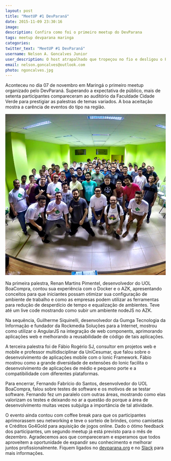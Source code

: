 ```yaml
---
layout: post
title: "MeetUP #1 DevParaná"
date: 2015-11-09 23:30:16
image:
description: Confira como foi o primeiro meetup do DevParana
tags: meetup devparana maringa
categories:
twitter_text: "MeetUP #1 DevParaná"
username: Nelson A. Goncalves Junior
user_description: O host atrapalhado que tropeçou no fio e desligou o PC do Renan
email: nelson.goncalves@outlook.com
photo: ngoncalves.jpg
---
```


Aconteceu no dia 07 de novembro em Maringá o primeiro meetup organizado pelo DevParaná. Superando a expectativa de público, mais de setenta participantes compareceram ao auditório da Faculdade Cidade Verde para prestigiar as palestras de temas variados. A boa aceitação mostra a carência de eventos do tipo na região.

![MeetUp Maringa](/assets/img/posts/meetup-001/img01.jpg)

Na primeira palestra, Renan Martins Pimentel, desenvolvedor do UOL BoaCompra, contou sua experiência com o Docker e o AZK, apresentando conceitos para que iniciantes possam otimizar sua configuração de ambiente de trabalho e como as empresas podem utilizar as ferramentas para redução de desperdício de tempo e equalização de ambientes. Teve até um live code mostrando como subir um ambiente nodeJS no AZK.

Na sequência, Guilherme Siquinelli, desenvolvedor da Gumga Tecnologia da Informação e fundador da Rockmedia Soluções para a Internet, mostrou como utilizar o AngularJS na integração de web components,  aprimorando aplicações web e melhorando a reusabilidade de código de tais aplicações.

A terceira palestra foi de Fábio Rogério SJ, consultor em projetos web e mobile e professor multidisciplinar da UniCesumar, que falou sobre o desenvolvimento de aplicações mobile com o Ionic Framework. Fábio mostrou como a grande diversidade de extensões do Ionic facilita o desenvolvimento de aplicações de médio e pequeno porte e a compatibilidade com diferentes plataformas.

Para encerrar, Fernando Fabrício do Santos, desenvolvedor do UOL BoaCompra, falou sobre testes de software e os motivos de se testar software. Fernando fez um paralelo com outras áreas, mostrando como elas valorizam os testes e deixando no ar a questão do porque a área de desenvolvimento muitas vezes subjulga a importância de tal atividade.

O evento ainda contou com coffee break para que os participantes aprimorassem seu networking e teve o sorteio de brindes, como camisetas e Créditos Go4Gold para aquisição de jogos online. Dado o ótimo feedback dos participantes, um segundo meetup já está previsto para o mês de dezembro. Agradecemos aos que compareceram e esperamos que todos aproveitem a oportunidade de expandir seu conhecimento e melhorar juntos profissionalmente. Fiquem ligados no [devparana.org](http://devparana.org) e no [Slack](https://devparana.slack.com) para mais informações.

